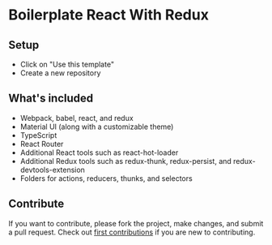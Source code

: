 # Boilerplate React With Redux

## Setup

- Click on "Use this template"
- Create a new repository

## What's included

- Webpack, babel, react, and redux
- Material UI (along with a customizable theme)
- TypeScript
- React Router
- Additional React tools such as react-hot-loader
- Additional Redux tools such as redux-thunk, redux-persist, and redux-devtools-extension
- Folders for actions, reducers, thunks, and selectors

## Contribute

If you want to contribute, please fork the project, make changes, and submit a pull request. Check out [first contributions](https://github.com/firstcontributions/first-contributions) if you are new to contributing.
